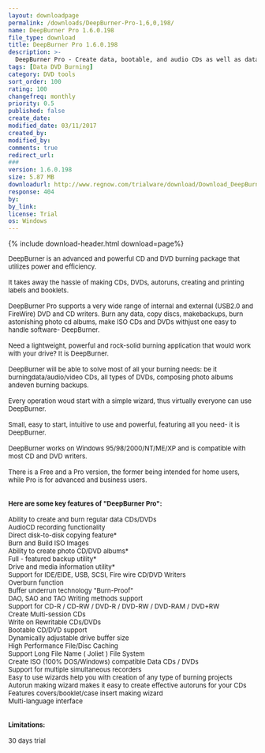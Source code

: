 ```yaml
---
layout: downloadpage
permalink: /downloads/DeepBurner-Pro-1,6,0,198/
name: DeepBurner Pro 1.6.0.198
file_type: download
title: DeepBurner Pro 1.6.0.198
description: >-
  DeepBurner Pro - Create data, bootable, and audio CDs as well as data DVDs
tags: [Data DVD Burning]
category: DVD tools
sort_order: 100
rating: 100
changefreq: monthly
priority: 0.5
published: false
create_date: 
modified_date: 03/11/2017
created_by: 
modified_by: 
comments: true
redirect_url: 
### 
version: 1.6.0.198
size: 5.87 MB
downloadurl: http://www.regnow.com/trialware/download/Download_DeepBurnerPro.exe?item=2304 21&affiliate=22260
response: 404
by: 
by_link: 
license: Trial
os: Windows
---
```


{% include download-header.html download=page%}

<p style="fix-download-text !important">
<p><font size="2">DeepBurner is an advanced and powerful CD and DVD burning package that utilizes power and efficiency. <br />
<br />
It takes away the hassle of making CDs, DVDs, autoruns, creating and printing labels and booklets. <br />
<br />
DeepBurner Pro supports a very wide range of internal and external (USB2.0 and FireWire) DVD and CD writers. Burn any data, copy discs, makebackups, burn astonishing photo cd albums, make ISO CDs and DVDs withjust one easy to handle software- DeepBurner.<br />
<br />
Need a lightweight, powerful and rock-solid burning application that would work with your drive? It is DeepBurner.<br />
<br />
DeepBurner will be able to solve most of all your burning needs: be it burningdata/audio/video CDs, all types of DVDs, composing photo albums andeven burning backups.<br />
<br />
Every operation woud start with a simple wizard, thus virtually everyone can use DeepBurner.<br />
<br />
Small, easy to start, intuitive to use and powerful, featuring all you need- it is DeepBurner.<br />
<br />
DeepBurner works on Windows 95/98/2000/NT/ME/XP and is compatible with most CD and DVD writers. <br />
<br />
There is a Free and a Pro version, the former being intended for home users, while Pro is for advanced and business users.<br />
<br />
<br />
<span><strong>Here are some key features of "DeepBurner Pro":</strong></span><br />
<br />
Ability to create and burn regular data CDs/DVDs <br />
AudioCD recording functionality <br />
Direct disk-to-disk copying feature* <br />
Burn and Build ISO Images <br />
Ability to create photo CD/DVD albums* <br />
Full - featured backup utility* <br />
Drive and media information utility* <br />
Support for IDE/EIDE, USB, SCSI, Fire wire CD/DVD Writers<br />
Overburn function <br />
Buffer underrun technology "Burn-Proof" <br />
DAO, SAO and TAO Writing methods support <br />
Support for CD-R / CD-RW / DVD-R / DVD-RW / DVD-RAM / DVD+RW <br />
Create Multi-session CDs <br />
Write on Rewritable CDs/DVDs <br />
Bootable CD/DVD support<br />
Dynamically adjustable drive buffer size <br />
High Performance File/Disc Caching <br />
Support Long File Name ( Joliet ) File System <br />
Create ISO (100% DOS/Windows) compatible Data CDs / DVDs <br />
Support for multiple simultaneous recorders<br />
Easy to use wizards help you with creation of any type of burning projects <br />
Autorun making wizard makes it easy to create effective autoruns for your CDs <br />
Features covers/booklet/case insert making wizard <br />
Multi-language interface<br />
<br />
<br />
<span><strong>Limitations:</strong></span><br />
<br />
30 days trial<br />
</font></p></p>
